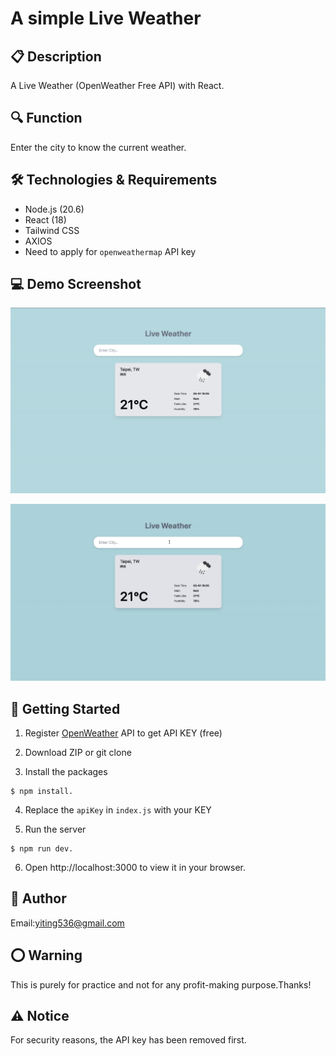 # A simple Live Weather

## 📋 Description

A Live Weather (OpenWeather Free API) with React.

## 🔍 Function

Enter the city to know the current weather.

## 🛠️ Technologies & Requirements

- Node.js (20.6)
- React (18)
- Tailwind CSS
- AXIOS
- Need to apply for `openweathermap` API key

## 💻 Demo Screenshot

![](imgs//screenshot.png)

![](imgs//demo.gif)

## 🚀 Getting Started

1. Register [OpenWeather](https://openweathermap.org/) API to get API KEY (free)

2. Download ZIP or git clone

3. Install the packages

```
$ npm install.
```

4. Replace the `apiKey` in `index.js` with your KEY

5. Run the server

```
$ npm run dev.
```

6. Open http://localhost:3000 to view it in your browser.

## 👤 Author

Email:yiting536@gmail.com

## ⭕️ Warning

This is purely for practice and not for any profit-making purpose.Thanks!

## ⚠️ Notice

For security reasons, the API key has been removed first.
